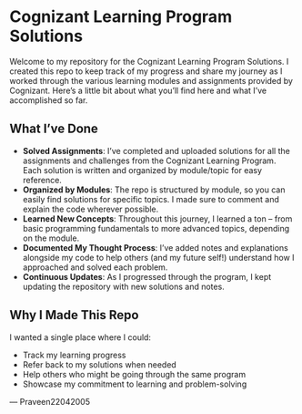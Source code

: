 # Cognizant Learning Program Solutions

Welcome to my repository for the Cognizant Learning Program Solutions. I created this repo to keep track of my progress and share my journey as I worked through the various learning modules and assignments provided by Cognizant. Here’s a little bit about what you’ll find here and what I’ve accomplished so far.

## What I’ve Done

- **Solved Assignments**: I’ve completed and uploaded solutions for all the assignments and challenges from the Cognizant Learning Program. Each solution is written and organized by module/topic for easy reference.
- **Organized by Modules**: The repo is structured by module, so you can easily find solutions for specific topics. I made sure to comment and explain the code wherever possible.
- **Learned New Concepts**: Throughout this journey, I learned a ton – from basic programming fundamentals to more advanced topics, depending on the module.
- **Documented My Thought Process**: I’ve added notes and explanations alongside my code to help others (and my future self!) understand how I approached and solved each problem.
- **Continuous Updates**: As I progressed through the program, I kept updating the repository with new solutions and notes.

## Why I Made This Repo

I wanted a single place where I could:

- Track my learning progress
- Refer back to my solutions when needed
- Help others who might be going through the same program
- Showcase my commitment to learning and problem-solving

— Praveen22042005
